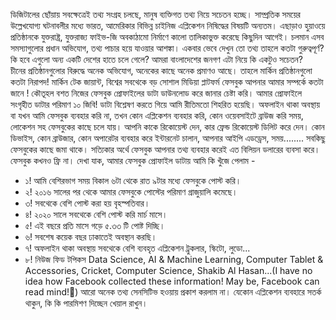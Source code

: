ডিজিটালের ছোঁয়ায় সবক্ষেত্রেই তথ্য সংগ্রহ চলছে, মানুষ ব্যক্তিগত তথ্য নিয়ে সচেতন হচ্ছে। সাম্প্রতিক সময়ের উল্লেখযোগ্য ঘটনাবলীর মধ্যে ভারত, আমেরিকার বিভিন্ন চাইনিজ এপ্লিকেশন নিষিদ্ধের বিষয়টি অন্যতম। এছাড়াও হুয়াওয়ে প্রতিষ্ঠানকে যুক্তরাষ্ট্র, যুক্তরাজ্য ফাইভ-জি অবকাঠামো নির্মাণে কালো তালিকাভুক্ত করেছে কিছুদিন আগেই। চলমান এসব সমস্যাগুলোর প্রধান অভিযোগ, তথ্য পাচার হয়ে যাওয়ার আশঙ্কা। একবার ভেবে দেখুন তো তথ্য তাহলে কতটা গুরুত্বপূর্ণ? কি হবে এগুলো অন্য একটি দেশের হাতে চলে গেলে? আমরা বাংলাদেশের জনগণ এটা নিয়ে কি একটুও সচেতন? <br>
চীনের প্রতিষ্ঠানগুলোর বিরুদ্ধে অনেক অভিযোগ, অনেকের কাছে অনেক প্রমাণও আছে। তাহলে মার্কিন প্রতিষ্ঠানগুলো কতটা নিরাপদ! মার্কিন টেক জায়ান্ট, বিশ্বের সবথেকে বড় সোশাল মিডিয়া প্লাটফর্ম ফেসবুক আপনার আমার সম্পর্কে কতটা জানে ! কৌতূহল বশত নিজের ফেসবুক প্রোফাইলের ডাটা ডাউনলোড করে জানার চেষ্টা করি। আমার প্রোফাইলে সংগৃহীত ডাটার পরিমাণ ১০ জিবি! ডাটা বিশ্লেষণ করতে গিয়ে আমি রীতিমতো শিহরিত হয়েছি। অফলাইন থাকা অবস্থায় বা যখন আমি ফেসবুক ব্যবহার করি না, তখন কোন এপ্লিকেশন ব্যবহার করি, কোন ওয়েবসাইটে ব্রাউজ করি সময়, লোকেশন সহ ফেসবুকের কাছে চলে যায়। আপনি কাকে রিকোয়েস্ট দেন, কার ফ্রেন্ড রিকোয়েস্ট ডিলিট করে দেন। কোন ডিভাইস, কোন ব্রাউজার, কোন অপারেটর ব্যবহার করে ইন্টারনেট চালান, আপনার আইপি এডড্রেস, সময়........ সবকিছু ফেসবুকের কাছে জমা থাকে। সত্যিকার অর্থে ফেসবুক আপনার তথ্য ব্যবহার করেই এত বিলিয়ন ডলারের ব্যবসা করে। ফেসবুক কখনও ফ্রি না। দেখা যাক, আমার ফেসবুক প্রোফাইল ডাটায় আমি কি খুঁজে পেলাম - <br>
- ১! আমি বেশিরভাগ সময় বিকাল ৬টা থেকে রাত ৯টার মধ্যে ফেসবুকে পোস্ট করি।
- ২! ২০১৬ সালের পর থেকে আমার ফেসবুকে পোস্টের পরিমাণ গ্রাজুয়ালি কমেছে।
- ৩! সবথেকে বেশি পোস্ট করা হয় বৃহস্পতিবার।
- ৪! ২০২০ সালে সবথেকে বেশি পোস্ট করি মার্চ মাসে।
- ৫! এই বছরে প্রতি মাসে গড়ে ৫.৩৩ টি পোষ্ট দিচ্ছি।
- ৬! সবশেষ কয়েক বছর ঢাকাতেই অবস্থান করছি।
- ৭! অফলাইন থাকা অবস্থায় সবথেকে বেশি ব্যবহৃত এপ্লিকেশন ট্রুকলার, স্কিটো, লুডো...
- ৮! নিউজ ফিড টপিকস Data Science, AI & Machine Learning, Computer Tablet & Accessories,  Cricket, Computer Science, Shakib Al Hasan...(I have no idea how Facebook collected these information! May be, Facebook can read mind!🥴)
আরো অনেক তথ্য সেনসিটিভ হওয়ায় প্রকাশ করলাম না। যেকোন এপ্লিকেশন ব্যবহারে সতর্ক থাকুন, কি কি পারমিশণ দিচ্ছেন খেয়াল রাখুন।
